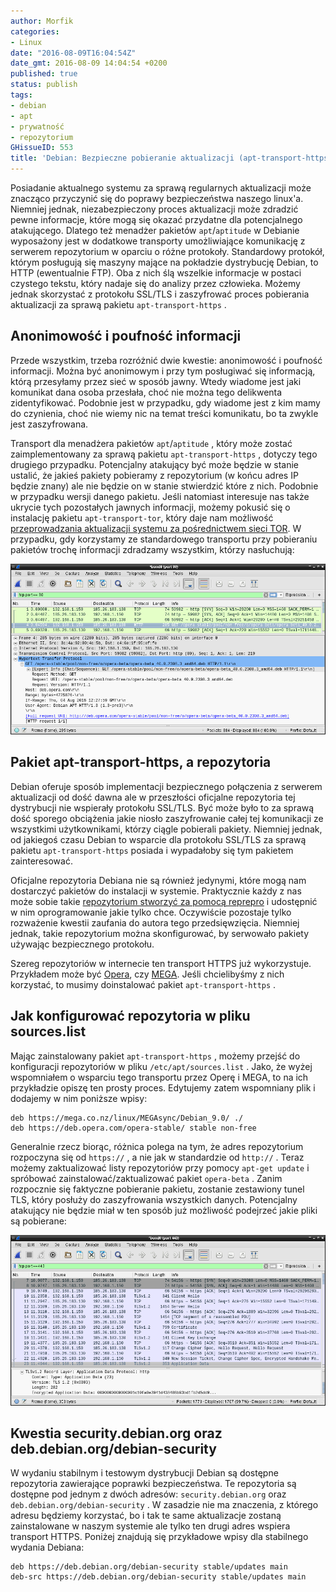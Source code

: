 ```yaml
---
author: Morfik
categories:
- Linux
date: "2016-08-09T16:04:54Z"
date_gmt: 2016-08-09 14:04:54 +0200
published: true
status: publish
tags:
- debian
- apt
- prywatność
- repozytorium
GHissueID: 553
title: 'Debian: Bezpieczne pobieranie aktualizacji (apt-transport-https)'
---
```


Posiadanie aktualnego systemu za sprawą regularnych aktualizacji może znacząco przyczynić się do
poprawy bezpieczeństwa naszego linux'a. Niemniej jednak, niezabezpieczony proces aktualizacji może
zdradzić pewne informacje, które mogą się okazać przydatne dla potencjalnego atakującego. Dlatego
też menadżer pakietów `apt`/`aptitude` w Debianie wyposażony jest w dodatkowe transporty
umożliwiające komunikację z serwerem repozytorium w oparciu o różne protokoły. Standardowy
protokół, którym posługują się maszyny mające na pokładzie dystrybucję Debian, to HTTP
(ewentualnie FTP). Oba z nich ślą wszelkie informacje w postaci czystego tekstu, który nadaje się do
analizy przez człowieka. Możemy jednak skorzystać z protokołu SSL/TLS i zaszyfrować proces
pobierania aktualizacji za sprawą pakietu `apt-transport-https` .

<!--more-->
## Anonimowość i poufność informacji

Przede wszystkim, trzeba rozróżnić dwie kwestie: anonimowość i poufność informacji. Można być
anonimowym i przy tym posługiwać się informacją, którą przesyłamy przez sieć w sposób jawny. Wtedy
wiadome jest jaki komunikat dana osoba przesłała, choć nie można tego delikwenta zidentyfikować.
Podobnie jest w przypadku, gdy wiadome jest z kim mamy do czynienia, choć nie wiemy nic na temat
treści komunikatu, bo ta zwykle jest zaszyfrowana.

Transport dla menadżera pakietów `apt`/`aptitude` , który może zostać zaimplementowany za sprawą
pakietu `apt-transport-https` , dotyczy tego drugiego przypadku. Potencjalny atakujący być może
będzie w stanie ustalić, że jakieś pakiety pobieramy z repozytorium (w końcu adres IP będzie znany)
ale nie będzie on w stanie stwierdzić które z nich. Podobnie w przypadku wersji danego pakietu.
Jeśli natomiast interesuje nas także ukrycie tych pozostałych jawnych informacji, możemy pokusić
się o instalację pakietu `apt-transport-tor`, który daje nam możliwość [przeprowadzania
aktualizacji systemu za pośrednictwem sieci TOR][1]. W przypadku, gdy korzystamy ze standardowego
transportu przy pobieraniu pakietów trochę informacji zdradzamy wszystkim, którzy nasłuchują:

![wireshark-pobieranie-pakietu-http](/img/2016/08/1.wireshark-pobieranie-pakietu-http.png#huge)

## Pakiet apt-transport-https, a repozytoria

Debian oferuje sposób implementacji bezpiecznego połączenia z serwerem aktualizacji od dość dawna
ale w przeszłości oficjalne repozytoria tej dystrybucji nie wspierały protokołu SSL/TLS. Być może
było to za sprawą dość sporego obciążenia jakie niosło zaszyfrowanie całej tej komunikacji ze
wszystkimi użytkownikami, którzy ciągle pobierali pakiety. Niemniej jednak, od jakiegoś czasu Debian
to wsparcie dla protokołu SSL/TLS za sprawą pakietu `apt-transport-https` posiada i wypadałoby się
tym pakietem zainteresować.

Oficjalne repozytoria Debiana nie są również jedynymi, które mogą nam dostarczyć pakietów do
instalacji w systemie. Praktycznie każdy z nas może sobie takie [repozytorium stworzyć za pomocą
reprepro][2] i udostępnić w nim oprogramowanie jakie tylko chce. Oczywiście pozostaje tylko
rozważenie kwestii zaufania do autora tego przedsięwzięcia. Niemniej jednak, takie repozytorium
można skonfigurować, by serwowało pakiety używając bezpiecznego protokołu.

Szereg repozytoriów w internecie ten transport HTTPS już wykorzystuje. Przykładem może być
[Opera][3], czy [MEGA][4]. Jeśli chcielibyśmy z nich korzystać, to musimy doinstalować pakiet
`apt-transport-https` .

## Jak konfigurować repozytoria w pliku sources.list

Mając zainstalowany pakiet `apt-transport-https` , możemy przejść do konfiguracji repozytoriów w
pliku `/etc/apt/sources.list` . Jako, że wyżej wspomniałem o wsparciu tego transportu przez Operę i
MEGA, to na ich przykładzie opiszę ten prosty proces. Edytujemy zatem wspomniany plik i dodajemy w
nim poniższe wpisy:

    deb https://mega.co.nz/linux/MEGAsync/Debian_9.0/ ./
    deb https://deb.opera.com/opera-stable/ stable non-free

Generalnie rzecz biorąc, różnica polega na tym, że adres repozytorium rozpoczyna się od `https://` ,
a nie jak w standardzie od `http://` . Teraz możemy zaktualizować listy repozytoriów przy pomocy
`apt-get update` i spróbować zainstalować/zaktualizować pakiet `opera-beta` . Zanim rozpocznie się
faktyczne pobieranie pakietu, zostanie zestawiony tunel TLS, który posłuży do zaszyfrowania
wszystkich danych. Potencjalny atakujący nie będzie miał w ten sposób już możliwość podejrzeć jakie
pliki są pobierane:

![wireshark-pobieranie-pakietu-https](/img/2016/08/2.wireshark-pobieranie-pakietu-https.png#huge)

## Kwestia security.debian.org oraz deb.debian.org/debian-security

W wydaniu stabilnym i testowym dystrybucji Debian są dostępne repozytoria zawierające poprawki
bezpieczeństwa. Te repozytoria są dostępne pod jednym z dwóch adresów: `security.debian.org` oraz
`deb.debian.org/debian-security` . W zasadzie nie ma znaczenia, z którego adresu będziemy korzystać,
bo i tak te same aktualizacje zostaną zainstalowane w naszym systemie ale tylko ten drugi adres
wspiera transport HTTPS. Poniżej znajdują się przykładowe wpisy dla stabilnego wydania Debiana:

    deb https://deb.debian.org/debian-security stable/updates main
    deb-src https://deb.debian.org/debian-security stable/updates main


[1]: /post/debian-anonimowe-pobieranie-aktualizacji-apt-transport-tor/
[2]: /post/tworzenie-repozytorium-przy-pomocy-reprepro/
[3]: https://deb.opera.com/manual.html
[4]: https://mega.co.nz/linux/MEGAsync/Debian_9.0/
